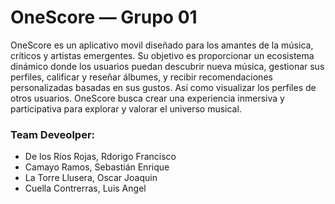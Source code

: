 # OneScore — Grupo 01
OneScore es un aplicativo movil diseñado para los amantes de la música, críticos y artistas emergentes. Su objetivo es proporcionar un ecosistema dinámico donde los usuarios puedan descubrir nueva música, gestionar sus perfiles, calificar y reseñar álbumes, y recibir recomendaciones personalizadas basadas en sus gustos. Así como visualizar los perfiles de otros usuarios. OneScore busca crear una experiencia inmersiva y participativa para explorar y valorar el universo musical.


### Team Deveolper:
- De los Ríos Rojas, Rdorigo Francisco
- Camayo Ramos, Sebastián Enrique
- La Torre Llusera, Oscar Joaquin
- Cuella Contrerras, Luis Angel
